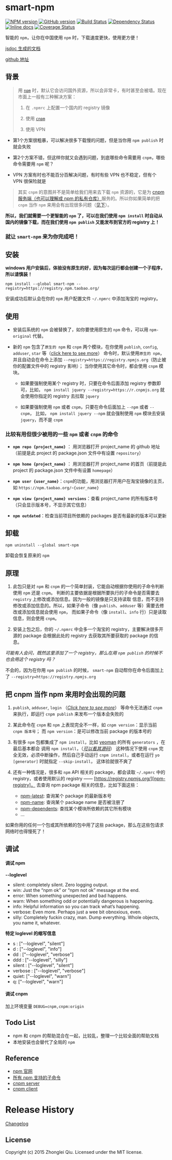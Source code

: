 # smart-npm
[![NPM version](https://badge.fury.io/js/smart-npm.svg)](https://npmjs.org/package/smart-npm)
[![GitHub version][git-tag-image]][project-url]
[![Build Status][travis-image]][travis-url]
[![Dependency Status][daviddm-url]][daviddm-image]
[![Inline docs][doc-image]][doc-url]
[![Coverage Status][coveralls-image]][coveralls-url]


智能的 `npm`，让你在中国使用 `npm` 时，下载速度更快，使用更方便！


[jsdoc 生成的文档](http://qiu8310.github.io/smart-npm)

[github 地址](https://github.com/qiu8310/smart-npm)


## 背景

> 用 [`npm`][npm] 时，默认它会访问国外资源，所以会非常卡，有时甚至会被墙。现在市面上一般有三种解决方案：
>
> 1. 在 `.npmrc` 上配置一个国内的 registry 镜像
>
> 2. 使用 [`cnpm`](https://npm.taobao.org/)
>
> 3. 使用 VPN


* 第1个方案很粗暴，可以解决很多下载慢的问题，但是当你用 `npm publish` 时就会失败

* 第2个方案不错，但这样你就又会遇到问题，到底哪些命令需要用 `cnpm`，哪些命令需要用 `npm` 呢？

* VPN 方案有时也不能百分百解决问题，有时有些 VPN 也不稳定，但有个 VPN 很保险就是


> 其实 `cnpm` 的意图并不是简单给我们用来去下载 `npm` 资源的，它是为 [cnpm 服务端（也可以理解成 npm 的私有仓库）][cnpm-s]服务的。所以你如果简单的把
> `cnpm` 当作 `npm` 来用会有出现很多问题（[见下](https://github.com/qiu8310/smart-npm/#%E6%8A%8A-cnpm-%E5%BD%93%E4%BD%9C-npm-%E6%9D%A5%E7%94%A8%E6%97%B6%E4%BC%9A%E5%87%BA%E7%8E%B0%E7%9A%84%E9%97%AE%E9%A2%98)）。



__所以，我们就需要一个更智能的 `npm` 了，可以在我们使用 `npm install` 时自动从国内的镜像下载，而在我们使用 `npm publish` 又能发布到官方的 registry 上！__


###  就让 `smart-npm` 来为你完成吧！



## 安装
 
__windows 用户安装后，体验没有原生的好，因为每次运行都会创建一个子程序，所以请慎装！__ 

```
npm install --global smart-npm --registry=https://registry.npm.taobao.org/
```

安装成功后默认会在你的 `npm` 用户配置文件 `~/.npmrc` 中添加淘宝的 registry。

## 使用

* 安装后系统的 `npm` 会被替换了，如你要使用原生的 `npm` 命令，可以用 `npm-original` 代替。

* 新的 `npm` 包含了`原生的 npm` 和 `cnpm` 两个模块，在你使用 `publish`, `config`, `adduser`, `star` 等（[click here to see more][npm-cmds]）
  命令时，默认使用`原生的 npm`，并且自动会在命令上添加 `--registry=https://registry.npmjs.org`（防止被你的配置文件中的 registry 影响）；
  当你使用其它命令时，都会使用 `cnpm` 模块。

  - 如果要强制使用某个 registry 时，只要在命令后面添加 registry 参数即可，比如，
    `npm install jquery --registry=https://r.cnpmjs.org` 就会使用你指定的 registry 去拉取 `jquery`
    
  - 如果要强制使用 `npm` 或者 `cnpm`，只要在命令后面加上 `--npm` 或者 `--cnpm`，
    比如， `npm install jquery --npm` 就会强制使用 `npm` 模块去安装 `jquery`，而不是 `cnpm`


### 比较有用但很少被用的一些 `npm` 或者 `cnpm` 的命令

* __`npm repo {project_name}`__ ： 用浏览器打开 project_name 的 github 地址（前提是此 project 的 package.json 文件中有设置 `repository`）

* __`npm home {project_name}`__ ： 用浏览器打开 project_name 的首页（前提是此 project 的 package.json 文件中有设置 `homepage`）

* __`npm user {user_name}`__：`cnpm`的功能，用浏览器打开用户在淘宝镜像的主页，如 `https://npm.taobao.org/~{user_name}`

* __`npm view {project_name} versions`__：查看 project_name 的所有版本号（只会显示版本号，不显示其它信息）

* __`npm outdated`__：检查当前项目所依赖的 packages 是否有最新的版本可以更新

## 卸载

```
npm uninstall --global smart-npm
```

卸载会恢复原来的 `npm`



## 原理

1. 此包只是对 `npm` 和 `cnpm` 的一个简单封装，它能自动根据你使用的子命令判断使用 `npm` 还是 `cnpm`。
  判断的主要依据是根据所要执行的子命令是否需要去 `registry` 上修改或添加信息。因为一般的镜像是只支持读取
  信息，而不支持修改或添加信息的。所以，如果子命令（像 `publish`、`adduser` 等）需要去修改或添加信息就会使用 `npm`，
  而如果子命令（像 `install`、`info` 行）只是读取信息，则会使用 `cnpm`。

2. 安装上包之后，你的 `~/.npmrc` 中会多一个淘宝的 registry，主要解决很多开源的 package 会根据此处的 registry 去获取其所要获取的
  package 的信息。
  
  _可能有人会问，既然这里添加了一个 registry，那么在用 `npm publish` 的时候不也会用这个 registry 吗？_
  
  不会的，因为在你用 `npm publish` 的时候， `smart-npm` 自动帮你在命令后面加上了 `--registry=https://registry.npmjs.org`




## 把 cnpm 当作 npm 来用时会出现的问题

1. `publish`, `adduser`, `login` （[_Click here to see more_][npm-cmds]）
  等命令无法通过 `cnpm` 来执行，即运行 `cnpm publish` 来发布一个版本会失败的

2. 某此命令在 `cnpm` 和 `npm` 上表现完全不一样，如 `cnpm version`：显示当前 `cnpm 版本号`； 而 `npm version`：是可以修改当前 package 的版本号的

3. 有很多 `npm` 包都集成了 `npm install`，比如 [yeoman][yeoman] 的所有 `generators` ，在最后基本都会
  调用 `npm install`，（[_可以看其源码_](https://github.com/yeoman/generator/blob/v0.18.10/lib/actions/install.js#L147-159)）
  这种情况下使用 `cnpm` 完全无效，必须中断操作，然后自己手动运行 `cnpm install`，或者在运行 `yo [generator]` 时就指定 `--skip-install`，
  这体验就很不爽了
   
4. 还有一种情况是，很多和 `npm` API 相关的 package，都会读取 `~/.npmrc` 中的 registry，或者使用默认的 registry —— [https://registry.npmjs.org/][npm-registry]，
  去查询 npm package 相关的信息，比如下面这些：
  
    - [npm-latest](http://cnpmjs.org/package/npm-latest): 查询某个 package 的最新版本号
    - [npm-name](http://cnpmjs.org/package/npm-name): 查询某个 package name 是否被注册了
    - [npm-dependents](https://npm.taobao.org/package/npm-dependents): 查找某个模块所依赖的其它所有模块
    - ...
  
  如果你用的任何一个包或其所依赖的包中用了这些 package，那么在这些包请求网络时也得慢死了！


## 调试

#### 调试 npm

__--loglevel__ 

- silent: completely silent. Zero logging output.
- win: Just the “npm ok” or “npm not ok” message at the end.
- error: When something unexpected and bad happens.
- warn: When something odd or potentially dangerous is happening.
- info: Helpful information so you can track what’s happening.
- verbose: Even more. Perhaps just a wee bit obnoxious, even.
- silly: Completely fuckin crazy, man. Dump everything. Whole objects, you name it, whatever.

__特定 loglevel 的缩写信息__

- s :       ["--loglevel", "silent"]
- d :       ["--loglevel", "info"]
- dd :      ["--loglevel", "verbose"]
- ddd :     ["--loglevel", "silly"]
- silent :  ["--loglevel", "silent"]
- verbose : ["--loglevel", "verbose"]
- quiet:    ["--loglevel", "warn"]
- q:        ["--loglevel", "warn"]

#### 调试 cnpm

加上环境变量 `DEBUG=cnpm,cnpm:origin`


## Todo List

* npm 和 cnpm 的帮助混合在一起，比较乱，整理一个比较全面的帮助文档
* 本地安装也会替代了全局的 `npm`


## Reference

- [npm 官网][npm]
- [所有 npm 支持的子命令](https://docs.npmjs.com/cli/access)
- [cnpm server][cnpm-s]
- [cnpm client][cnpm]


# Release History

[Changelog](CHANGELOG.md)




## License

Copyright (c) 2015 Zhonglei Qiu. Licensed under the MIT license.


[yeoman]: http://yeoman.io/
[npm]: https://npmjs.org/
[cnpm-s]: https://github.com/cnpm/cnpmjs.org
[cnpm]: https://github.com/cnpm/cnpm/
[npm-registry]: https://registry.npmjs.org/

[npm-cmds]: http://qiu8310.github.io/smart-npm/global.html#npm
[cnpm-cmds]: http://qiu8310.github.io/smart-npm/global.html#cnpm

[doc-url]: http://inch-ci.org/github/qiu8310/smart-npm
[doc-image]: http://inch-ci.org/github/qiu8310/smart-npm.svg?branch=master
[project-url]: https://github.com/qiu8310/smart-npm
[git-tag-image]: http://img.shields.io/github/tag/qiu8310/smart-npm.svg
[travis-url]: https://travis-ci.org/qiu8310/smart-npm
[travis-image]: https://travis-ci.org/qiu8310/smart-npm.svg?branch=master
[daviddm-url]: https://david-dm.org/qiu8310/smart-npm.svg?theme=shields.io
[daviddm-image]: https://david-dm.org/qiu8310/smart-npm
[coveralls-url]: https://coveralls.io/r/qiu8310/smart-npm
[coveralls-image]: https://coveralls.io/repos/qiu8310/smart-npm/badge.png

